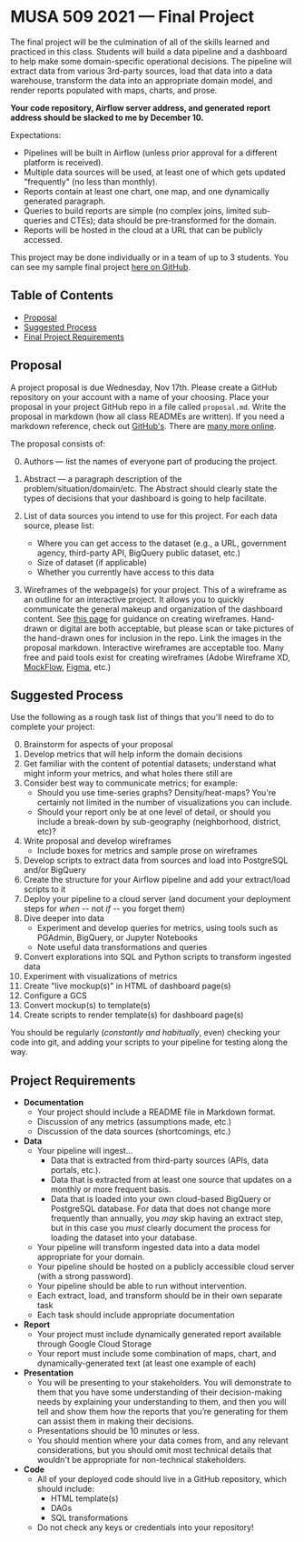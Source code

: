 # MUSA 509 2021 — Final Project

The final project will be the culmination of all of the skills learned and practiced in this class. Students will build a data pipeline and a dashboard to help make some domain-specific operational decisions. The pipeline will extract data from various 3rd-party sources, load that data into a data warehouse, transform the data into an appropriate domain model, and render reports populated with maps, charts, and prose.

**Your code repository, Airflow server address, and generated report address should be slacked to me by December 10.**

Expectations:
* Pipelines will be built in Airflow (unless prior approval for a different platform is received).
* Multiple data sources will be used, at least one of which gets updated "frequently" (no less than monthly).
* Reports contain at least one chart, one map, and one dynamically generated paragraph.
* Queries to build reports are simple (no complex joins, limited sub-queries and CTEs); data should be pre-transformed for the domain.
* Reports will be hosted in the cloud at a URL that can be publicly accessed.

This project may be done individually or in a team of up to 3 students. You can see my sample final project [here on GitHub](https://github.com/musa-509-fall-2021/final-project-sample).

## Table of Contents

* [Proposal](#proposal)
* [Suggested Process](#suggested-process)
* [Final Project Requirements](#project-requirements)

## Proposal

A project proposal is due Wednesday, Nov 17th. Please create a GitHub repository on your account with a name of your choosing. Place your proposal in your project GitHub repo in a file called `proposal.md`. Write the proposal in markdown (how all class READMEs are written). If you need a markdown reference, check out [GitHub's](https://guides.github.com/features/mastering-markdown/). There are [many more online](https://www.google.com/search?q=markdown+reference).

The proposal consists of:

0. Authors — list the names of everyone part of producing the project.
1. Abstract — a paragraph description of the problem/situation/domain/etc. The Abstract should clearly state the types of decisions that your dashboard is going to help facilitate.
2. List of data sources you intend to use for this project. For each data source, please list:
   * Where you can get access to the dataset (e.g., a URL, government agency, third-party API, BigQuery public dataset, etc.)
   * Size of dataset (if applicable)
   * Whether you currently have access to this data

3. Wireframes of the webpage(s) for your project. This of a wireframe as an outline for an interactive project. It allows you to quickly communicate the general makeup and organization of the dashboard content. See [this page](https://careerfoundry.com/en/blog/ux-design/how-to-create-your-first-wireframe/) for guidance on creating wireframes. Hand-drawn or digital are both acceptable, but please scan or take pictures of the hand-drawn ones for inclusion in the repo. Link the images in the proposal markdown. Interactive wireframes are acceptable too. Many free and paid tools exist for creating wireframes (Adobe Wireframe XD, [MockFlow](https://mockflow.com/), [Figma](https://www.figma.com/wireframe-tool/), etc.)

## Suggested Process

Use the following as a rough task list of things that you'll need to do to complete your project:

0. Brainstorm for aspects of your proposal
1. Develop metrics that will help inform the domain decisions
1. Get familiar with the content of potential datasets; understand what might inform your metrics, and what holes there still are
1. Consider best way to communicate metrics; for example:
   - Should you use time-series graphs? Density/heat-maps? You're certainly not limited in the number of visualizations you can include.
   - Should your report only be at one level of detail, or should you include a break-down by sub-geography (neighborhood, district, etc)?
1. Write proposal and develop wireframes
   * Include boxes for metrics and sample prose on wireframes
1. Develop scripts to extract data from sources and load into PostgreSQL and/or BigQuery
1. Create the structure for your Airflow pipeline and add your extract/load scripts to it
1. Deploy your pipeline to a cloud server (and document your deployment steps for _when_ -- not _if_ -- you forget them)
1. Dive deeper into data
   * Experiment and develop queries for metrics, using tools such as PGAdmin, BigQuery, or Jupyter Notebooks
   * Note useful data transformations and queries
1. Convert explorations into SQL and Python scripts to transform ingested data
1. Experiment with visualizations of metrics
1. Create "live mockup(s)" in HTML of dashboard page(s)
1. Configure a GCS
1. Convert mockup(s) to template(s)
1. Create scripts to render template(s) for dashboard page(s)

You should be regularly (_constantly and habitually_, even) checking your code into git, and adding your scripts to your pipeline for testing along the way.

## Project Requirements

* **Documentation**
  - Your project should include a README file in Markdown format.
  - Discussion of any metrics (assumptions made, etc.)
  - Discussion of the data sources (shortcomings, etc.)
* **Data**
  * Your pipeline will ingest...
    * Data that is extracted from third-party sources (APIs, data portals, etc.).
    * Data that is extracted from at least one source that updates on a monthly or more frequent basis.
    * Data that is loaded into your own cloud-based BigQuery or PostgreSQL database. For data that does not change more frequently than annually, you _may_ skip having an extract step, but in this case you _must_ clearly document the process for loading the dataset into your database.
  * Your pipeline will transform ingested data into a data model appropriate for your domain.
  * Your pipeline should be hosted on a publicly accessible cloud server (with a strong password).
  * Your pipeline should be able to run without intervention.
  * Each extract, load, and transform should be in their own separate task
  * Each task should include appropriate documentation
* **Report**
  * Your project must include dynamically generated report available through Google Cloud Storage
  * Your report must include some combination of maps, chart, and dynamically-generated text (at least one example of each)
* **Presentation**
  * You will be presenting to your stakeholders. You will demonstrate to them that you have some understanding of their decision-making needs by explaining your understanding to them, and then you will tell and show them how the reports that you’re generating for them can assist them in making their decisions.
  * Presentations should be 10 minutes or less.
  * You should mention where your data comes from, and any relevant considerations, but you should omit most technical details that wouldn't be appropriate for non-technical stakeholders.
* **Code**
  * All of your deployed code should live in a GitHub repository, which should include:
    - HTML template(s)
    - DAGs
    - SQL transformations
  * Do not check any keys or credentials into your repository!
